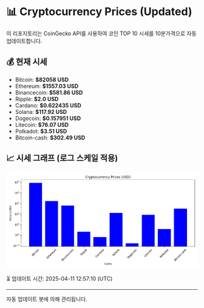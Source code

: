 
# 📊 Cryptocurrency Prices (Updated)

이 리포지토리는 CoinGecko API를 사용하여 코인 TOP 10 시세를 10분가격으로 자동 업데이트합니다.

## 💰 현재 시세
- Bitcoin: **$82058 USD**
- Ethereum: **$1557.03 USD**
- Binancecoin: **$581.86 USD**
- Ripple: **$2.0 USD**
- Cardano: **$0.622435 USD**
- Solana: **$117.92 USD**
- Dogecoin: **$0.157951 USD**
- Litecoin: **$76.07 USD**
- Polkadot: **$3.51 USD**
- Bitcoin-cash: **$302.49 USD**

## 📈 시세 그래프 (로그 스케일 적용)
![Crypto Prices](crypto_prices.png)

⏳ 업데이트 시간: 2025-04-11 12:57:10 (UTC)

---
자동 업데이트 봇에 의해 관리됩니다.
